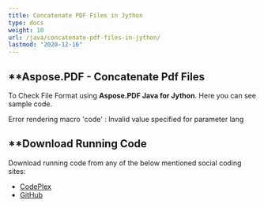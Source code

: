 ```yaml
---
title: Concatenate PDF Files in Jython
type: docs
weight: 10
url: /java/concatenate-pdf-files-in-jython/
lastmod: "2020-12-16"
---
```



## **Aspose.PDF - Concatenate Pdf Files
To Check File Format using **Aspose.PDF Java for Jython**. Here you can see sample code.

Error rendering macro 'code' : Invalid value specified for parameter lang

## **Download Running Code
Download running code from any of the below mentioned social coding sites:

- [CodePlex](https://asposepdfjavajython.codeplex.com/releases)
- [GitHub](https://github.com/aspose-pdf/Aspose.PDF-for-Java/releases)
